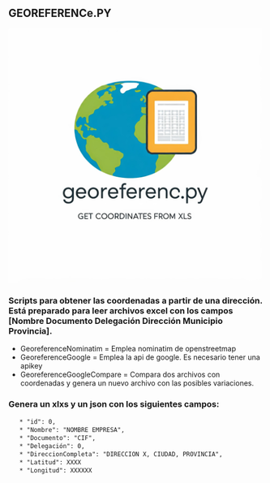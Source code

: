 ## GEOREFERENCe.PY

<img src="https://github.com/R3pl1k4nt3/Georeference/blob/main/georeference.jpeg" width="500" class="center" />

### Scripts para obtener las coordenadas a partir de una dirección. Está preparado para leer archivos excel con los campos [Nombre Documento Delegación Dirección Municipio Provincia].

* GeoreferenceNominatim = Emplea nominatim de openstreetmap
* GeoreferenceGoogle = Emplea la api de google. Es necesario tener una apikey
* GeoreferenceGoogleCompare = Compara dos archivos con coordenadas y genera un nuevo archivo con las posibles variaciones.

### Genera un xlxs y un json con los siguientes campos: 
       * "id": 0,
       * "Nombre": "NOMBRE EMPRESA",
       * "Documento": "CIF",
       * "Delegación": 0,
       * "DireccionCompleta": "DIRECCION X, CIUDAD, PROVINCIA",
       * "Latitud": XXXX
       * "Longitud": XXXXXX

        
